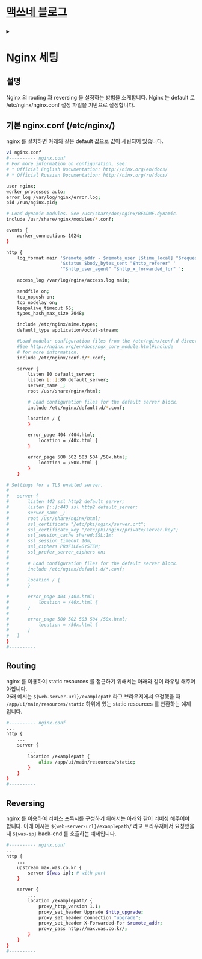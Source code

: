 <link rel="stylesheet" type="text/css" href="/css/style-header.css">
<link rel="stylesheet" type="text/css" href="/css/bootstrap/5.3.0-alpha1/bootstrap.css">
<div class="sticky-top bg-white pt-1 pb-2">
  <h1><a href="/">맥쓰네 블로그</a></h1>
  <h5 id="fixed-header-id"></h5>
</div>
<details id="display-none"><summary></summary>
  <script src="/js/fixed-header.js" defer="defer"></script>
</details>

# Nginx 세팅
## 설명
Nginx 의 routing 과 reversing 을 설정하는 방법을 소개합니다.
Nginx 는 default 로 /etc/nginx/nginx.conf 설정 파일을 기반으로 설정합니다.

## 기본 nginx.conf (/etc/nginx/)
nginx 를 설치하면 아래와 같은 default 값으로 값이 세팅되어 있습니다.

```bash
vi nginx.conf
#---------- nginx.conf
# For more information on configuration, see:
# * Official English Documentation: http://ninx.org/en/docs/
# * Official Russian Documentation: http://ninx.org/ru/docs/

user nginx;
worker_processes auto;
error_log /var/log/nginx/error.log;
pid /run/nginx.pid;

# Load dynamic modules. See /usr/share/doc/nginx/README.dynamic.
include /usr/share/nginx/modules/*.conf;

events {
    worker_connections 1024;
}

http {
    log_format main '$remote_addr - $remote_user [$time_local] "$request" '
                    '$status $body_bytes_sent "$http_referer" '
                    '"$http_user_agent" "$http_x_forwarded_for" ';
    
    access_log /var/log/nginx/access.log main;

    sendfile on;
    tcp_nopush on;
    tcp_nodelay on;
    keepalive_timeout 65;
    types_hash_max_size 2048;

    include /etc/nginx/mime.types;
    default_type application/octet-stream;

    #Load modular configuration files from the /etc/nginx/conf.d directory.
    #See http://nginx.org/en/docs/ngx_core_module.html#include
    # for more information.
    include /etc/nginx/conf.d/*.conf;

    server {
        listen 80 default_server;
        listen [::]:80 default_server;
        server_name _;
        root /usr/share/nginx/html;

        # Load configuration files for the default server block.
        include /etc/nginx/default.d/*.conf;

        location / {
        }

        error_page 404 /404.html;
            location = /40x.html {
        }

        error_page 500 502 503 504 /50x.html;
            location = /50x.html {
        }
    }

# Settings for a TLS enabled server.
# 
#   server {
#       listen 443 ssl http2 default_server;
#       listen [::]:443 ssl http2 default_server;
#       server_name _;
#       root /usr/share/nginx/html;
#       ssl_certificate "/etc/pki/nginx/server.crt";
#       ssl_certificate_key "/etc/pki/nginx/private/server.key";
#       ssl_session_cache shared:SSL:1m;
#       ssl_session_timeout 10m;
#       ssl_ciphers PROFILE=SYSTEM;
#       ssl_prefer_server_ciphers on;
#
#       # Load configuration files for the default server block.
#       include /etc/nginx/default.d/*.conf;
#       
#       location / {
#       }

#       error_page 404 /404.html;
#           location = /40x.html {
#       }
#
#       error_page 500 502 503 504 /50x.html;
#           location = /50x.html {
#       }
#   }   
}
#----------
```

## Routing 
nginx 를 이용하여 static resources 를 접근하기 위해서는 아래와 같이 라우팅 해주어야합니다.  
아래 예시는 `${web-server-url}/examplepath` 라고 브라우저에서 요청했을 때 `/app/ui/main/resources/static` 하위에 있는 static resources 를 반환하는 예제 입니다.

```bash
#---------- nginx.conf
...
http {
    ...
    server {
        ...
        location /examplepath {
            alias /app/ui/main/resources/static;
        }
    }
}
#----------
```

## Reversing
nginx 를 이용하여 리버스 프록시를 구성하기 위해서는 아래와 같이 리버싱 해주어야 합니다.
아래 예시는 `${web-server-url}/examplepath/` 라고 브라우저에서 요청했을 때 `${was-ip}` back-end 를 호출하는 예제입니다.

```bash
#---------- nginx.conf
...
http {
    ...
    upstream max.was.co.kr {
        server ${was-ip}; # with port
    }

    server {
        ...
        location /examplepath/ {
            proxy_http_version 1.1;
            proxy_set_header Upgrade $http_upgrade;
            proxy_set_header Connection "upgrade";
            proxy_set_header X-Forwarded-For $remote_addr;
            proxy_pass http://max.was.co.kr/;
        }
    }
}
#----------
```